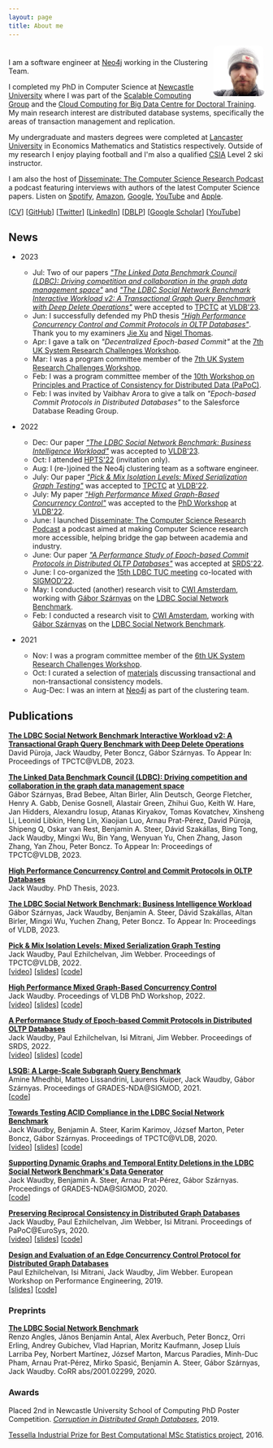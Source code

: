 ```yaml
---
layout: page
title: About me
---
```


<div style="padding-bottom:10px;text-align:left">
    <img style="float:right;text-align:left;border-radius:10%" src="/assets/me.JPG" alt="me with beard" width="20%">
</div>

I am a software engineer at [Neo4j](https://neo4j.com/docs/operations-manual/current/clustering/) working in the Clustering Team.

I completed my PhD in Computer Science at [Newcastle University](https://www.ncl.ac.uk) where I was part of the [Scalable Computing Group](https://www.ncl.ac.uk/computing/research/scalable-computing/) and the [Cloud Computing for Big Data Centre for Doctoral Training](https://www.ncl.ac.uk/bigdata/). 
My main research interest are distributed database systems, specifically the areas of transaction management and replication.
<!-- My PhD research is concerned with data consistency in distributed graph databases. -->
<!-- I'm also a member of the [Linked Data Benchmark Council (LDBC)](http://ldbcouncil.org/) Social Network Benchmark Task Force. -->

My undergraduate and masters degrees were completed at [Lancaster University](https://www.lancaster.ac.uk) in Economics Mathematics and Statistics respectively.
Outside of my research I enjoy playing football and I'm also a qualified [CSIA](https://www.snowpro.com/en/) Level 2 ski instructor. 

I am also the host of [Disseminate: The Computer Science Research Podcast](https://disseminatepodcast.podcastpage.io/) a podcast featuring interviews with authors of the latest Computer Science papers. 
Listen on [Spotify](https://open.spotify.com/show/6IQIF9oRSf0FPjBUj0AkYA), [Amazon](https://music.amazon.co.uk/podcasts/c7e28d4e-d611-420f-ae47-6784cc5c41b0/disseminate), [Google](https://podcasts.google.com/feed/aHR0cHM6Ly9mZWVkcy5hY2FzdC5jb20vcHVibGljL3Nob3dzL2Rpc3NlbWluYXRl), [YouTube](https://www.youtube.com/channel/UCCpkF2IfrPtR222zeGXZZMQ) and [Apple](https://podcasts.apple.com/us/podcast/disseminate/id1631350873).

[[CV](https://jackwaudby.github.io/cv/jwaudby-cv.pdf)] [[GitHub](https://github.com/jackwaudby)] [[Twitter](https://twitter.com/jwaudberry)] [[LinkedIn](https://www.linkedin.com/in/jack-waudby/)] [[DBLP](https://dblp.org/pid/256/1560.html)] [[Google Scholar](https://scholar.google.com/citations?hl=en&user=UzLzhIQAAAAJ)] [[YouTube](https://www.youtube.com/channel/UCbPpSkThoBaefidQNn3p-Zw)] 

## News ##

* 2023
  * Jul: Two of our papers [_"The Linked Data Benchmark Council (LDBC): Driving competition and collaboration in the graph data management space"_](https://arxiv.org/pdf/2307.04350.pdf) and [_"The LDBC Social Network Benchmark Interactive Workload v2: A Transactional Graph Query Benchmark with Deep Delete Operations"_](https://arxiv.org/pdf/2307.04820.pdf) were accepted to [TPCTC](https://www.tpc.org/tpctc/tpctc2023/p) at [VLDB'23](https://vldb.org/2023/).
  * Jun: I successfully defended my PhD thesis [_"High Performance Concurrency Control and Commit Protocols in OLTP Databases"_](https://jackwaudby.github.io/thesis/thesis.pdf). Thank you to my examiners [Jie Xu](https://eps.leeds.ac.uk/computing/staff/331/professor-jie-xu) and [Nigel Thomas](https://www.ncl.ac.uk/computing/staff/profile/nigelthomas.html).
  * Apr: I gave a talk on _"Decentralized Epoch-based Commit"_ at the [7th UK System Research Challenges Workshop](https://uksystems.org/workshop/2023/).
  * Mar: I was a program committee member of the [7th UK System Research Challenges Workshop](https://uksystems.org/workshop/2023/).
  * Feb: I was a program committee member of the [10th Workshop on Principles and Practice of Consistency for Distributed Data (PaPoC)](https://papoc-workshop.github.io/2023/).
  * Feb: I was invited by Vaibhav Arora to give a talk on _"Epoch-based Commit Protocols in Distributed Databases"_ to the Salesforce Database Reading Group.
* 2022
  * Dec: Our paper [_"The LDBC Social Network Benchmark: Business Intelligence Workload"_](https://www.vldb.org/pvldb/vol16/p877-szarnyas.pdf) was accepted to [VLDB'23](https://vldb.org/2023/).
  * Oct: I attended [HPTS'22](http://www.hpts.ws/) (invitation only).
  * Aug: I (re-)joined the Neo4j clustering team as a software engineer. 
  * July: Our paper [_"Pick & Mix Isolation Levels: Mixed Serialization Graph Testing"_](https://jackwaudby.github.io/tpctc-22/ms.pdf) was accepted to [TPCTC](https://www.tpc.org/tpctc/tpctc2022/default5.asp) at [VLDB'22](https://vldb.org/2022/).
  * July: My paper [_"High Performance Mixed Graph-Based Concurrency Control"_](https://ceur-ws.org/Vol-3186/paper_7.pdf)  was accepted to the [PhD Workshop](https://vldb.org/2022/?program-schedule-phd-workshop) at [VLDB'22](https://vldb.org/2022/).
  * June: I launched [Disseminate: The Computer Science Research Podcast](https://disseminatepodcast.podcastpage.io/) a podcast aimed at making Computer Science research more accessible, helping bridge the gap between academia and industry. 
  * June: Our paper [_"A Performance Study of Epoch-based Commit Protocols in Distributed OLTP Databases"_](https://jackwaudby.github.io/srds-22/ms.pdf)  was accepted at [SRDS'22](https://srds-conference.org/).
  * June: I co-organized the [15th LDBC TUC meeting](https://ldbcouncil.org/event/fifteenth-tuc-meeting/) co-located with [SIGMOD'22](https://2022.sigmod.org/).
  * May: I conducted (another) research visit to [CWI Amsterdam](https://www.cwi.nl/), working with [Gábor Szárnyas](https://szarnyasg.github.io/) on the [LDBC Social Network Benchmark](https://ldbcouncil.org/benchmarks/snb/).
  * Feb: I conducted a research visit to [CWI Amsterdam](https://www.cwi.nl/), working with [Gábor Szárnyas](https://szarnyasg.github.io/) on the [LDBC Social Network Benchmark](https://ldbcouncil.org/benchmarks/snb/).

* 2021
  * Nov: I was a program committee member of the [6th UK System Research Challenges Workshop](https://uksystems.org/).
  * Oct: I curated a selection of [materials](https://github.com/jackwaudby/awesome-consistency) discussing transactional and non-transactional consistency models.
  * Aug-Dec: I was an intern at [Neo4j](https://neo4j.com/) as part of the clustering team.

## Publications ##

**[The LDBC Social Network Benchmark Interactive Workload v2: A Transactional Graph Query Benchmark with Deep Delete Operations](https://arxiv.org/pdf/2307.04820.pdf)**
<br />
    David Püroja, Jack Waudby, Peter Boncz, Gábor Szárnyas. To Appear In: Proceedings of TPCTC@VLDB, 2023.
<br />
<!-- [[video]()] [[slides]()] [[code]()] -->

**[The Linked Data Benchmark Council (LDBC): Driving competition and collaboration in the graph data management space](https://arxiv.org/pdf/2307.04350.pdf)**
<br />
    Gábor Szárnyas, Brad Bebee, Altan Birler, Alin Deutsch, George Fletcher, Henry A. Gabb, Denise Gosnell, Alastair Green, Zhihui Guo, Keith W. Hare, Jan Hidders, Alexandru Iosup, Atanas Kiryakov, Tomas Kovatchev, Xinsheng Li, Leonid Libkin, Heng Lin, Xiaojian Luo, Arnau Prat-Pérez, David Püroja, Shipeng Q, Oskar van Rest, Benjamin A. Steer, Dávid Szakállas, Bing Tong, Jack Waudby, Mingxi Wu, Bin Yang, Wenyuan Yu, Chen Zhang, Jason Zhang, Yan Zhou, Peter Boncz. To Appear In: Proceedings of TPCTC@VLDB, 2023.
<br />
<!-- [[video]()] [[slides]()] [[code]()] -->

**[High Performance Concurrency Control and Commit Protocols in OLTP Databases](https://jackwaudby.github.io/thesis/thesis.pdf)**
<br />
    Jack Waudby. PhD Thesis, 2023.
<br />

**[The LDBC Social Network Benchmark: Business Intelligence Workload](https://www.vldb.org/pvldb/vol16/p877-szarnyas.pdf)**
<br />
    Gábor Szárnyas, Jack Waudby, Benjamin A. Steer, Dávid Szakállas, Altan Birler, Mingxi Wu, Yuchen Zhang, Peter Boncz. To Appear In: Proceedings of VLDB, 2023.
<br />
<!-- [[video]()] [[slides]()] [[code]()] -->

**[Pick & Mix Isolation Levels: Mixed Serialization Graph Testing](https://jackwaudby.github.io/tpctc-22/ms.pdf)**
<br />
    Jack Waudby, Paul Ezhilchelvan, Jim Webber. Proceedings of TPCTC@VLDB, 2022.
<br />
[[video](https://youtu.be/oPOfodWVoO4)] [[slides](https://github.com/jackwaudby/tpctc-22/blob/main/slides/tpctc_jack_waudby.pdf)] [[code](https://github.com/jackwaudby/spaghetti)]

**[High Performance Mixed Graph-Based Concurrency Control](https://ceur-ws.org/Vol-3186/paper_7.pdf)**
<br />
    Jack Waudby. Proceedings of VLDB PhD Workshop, 2022.
<br />
[[video](https://youtu.be/u-PPcLy-dqY)] [[slides](https://github.com/jackwaudby/vldb-phd-workshop-22/blob/main/slides/PhDWorkshop_9.pdf)] [[code](https://github.com/jackwaudby/spaghetti)]

**[A Performance Study of Epoch-based Commit Protocols in Distributed OLTP Databases](https://jackwaudby.github.io/srds-22/ms.pdf)**
<br />
    Jack Waudby, Paul Ezhilchelvan, Isi Mitrani, Jim Webber. Proceedings of SRDS, 2022.
<br />
[[video](https://youtu.be/BK1KuV5v7QM)] [[slides](https://github.com/jackwaudby/srds-22/blob/main/slides/srds-2022.pdf)] [[code](https://github.com/jackwaudby/srds-22/tree/main/code)]

**[LSQB: A Large-Scale Subgraph Query Benchmark](https://dl.acm.org/doi/pdf/10.1145/3461837.3464516)**
<br />
Amine Mhedhbi, Matteo Lissandrini, Laurens Kuiper, Jack Waudby, Gábor Szárnyas. Proceedings of GRADES-NDA@SIGMOD, 2021.
<br />
[[code](https://github.com/ldbc/lsqb)]

**[Towards Testing ACID Compliance in the LDBC Social Network Benchmark](https://link.springer.com/chapter/10.1007/978-3-030-84924-5_1)**
<br />
    Jack Waudby, Benjamin A. Steer, Karim Karimov, József Marton, Peter Boncz, Gábor Szárnyas. Proceedings of TPCTC@VLDB, 2020.
<br />
[[video](https://www.youtube.com/watch?v=CKdfs0OlDw4)] [[slides](https://github.com/ldbc/ldbc_acid/tree/master/slides)] [[code](https://github.com/ldbc/ldbc_acid)]

**[Supporting Dynamic Graphs and Temporal Entity Deletions in the LDBC Social Network Benchmark's Data Generator](https://dl.acm.org/doi/10.1145/3398682.3399165)**
<br />
    Jack Waudby, Benjamin A. Steer, Arnau Prat-Pérez, Gábor Szárnyas. Proceedings of GRADES-NDA@SIGMOD, 2020.
<br />
[[code](https://github.com/ldbc/ldbc_snb_datagen)]

**[Preserving Reciprocal Consistency in Distributed Graph Databases](https://dl.acm.org/doi/pdf/10.1145/3380787.3393675)**
<br />
    Jack Waudby, Paul Ezhilchelvan, Jim Webber, Isi Mitrani. Proceedings of PaPoC@EuroSys, 2020.
<br />
[[video](https://www.youtube.com/watch?v=n1JWPd-GCaQ)] [[slides](https://github.com/jackwaudby/papoc/tree/master/slides)] [[code](https://github.com/jackwaudby/papoc/tree/master/simulations)]

**[Design and Evaluation of an Edge Concurrency Control Protocol for Distributed Graph Databases](https://link.springer.com/chapter/10.1007/978-3-030-44411-2_4)**
<br />
    Paul Ezhilchelvan, Isi Mitrani, Jack Waudby, Jim Webber. European Workshop on Performance Engineering, 2019.
<br />
[[slides](https://github.com/jackwaudby/epew/tree/master/slides)] [[code](https://github.com/jackwaudby/epew/tree/master/simulation)]

### Preprints ###

**[The LDBC Social Network Benchmark](https://arxiv.org/pdf/2001.02299.pdf)**
<br />
    Renzo Angles, János Benjamin Antal, Alex Averbuch, Peter Boncz, Orri Erling, Andrey Gubichev, Vlad Haprian, Moritz Kaufmann, Josep Lluís Larriba Pey, Norbert Martínez, József Marton, Marcus Paradies, Minh-Duc Pham, Arnau Prat-Pérez, Mirko Spasić, Benjamin A. Steer, Gábor Szárnyas, Jack Waudby. CoRR abs/2001.02299, 2020.

### Awards ###

Placed 2nd in Newcastle University School of Computing PhD Poster Competition. *[Corruption in Distributed Graph Databases](https://github.com/jackwaudby/epew/blob/master/poster.pdf)*, 2019.

[Tessella Industrial Prize for Best Computational MSc Statistics project](https://www.lancaster.ac.uk/maths/about-us/news/news-archive/2016/postgraduate-students-win-graduation-prizes/), 2016.
